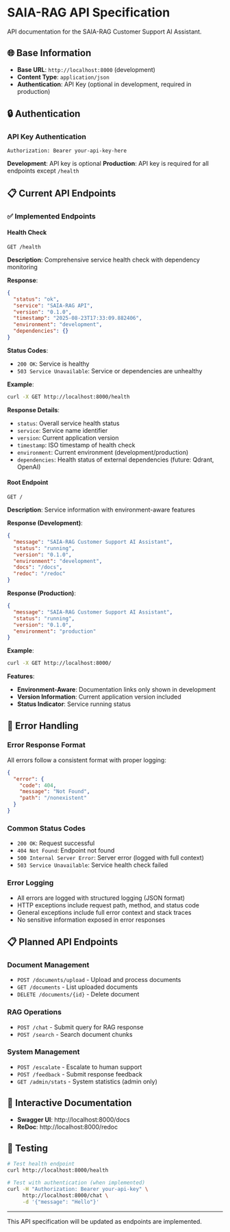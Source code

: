 # SAIA-RAG API Specification

API documentation for the SAIA-RAG Customer Support AI Assistant.

## 🌐 **Base Information**

- **Base URL**: `http://localhost:8000` (development)
- **Content Type**: `application/json`
- **Authentication**: API Key (optional in development, required in production)

## 🔒 **Authentication**

### **API Key Authentication**
```http
Authorization: Bearer your-api-key-here
```

**Development**: API key is optional
**Production**: API key is required for all endpoints except `/health`

## 📋 **Current API Endpoints**

### **✅ Implemented Endpoints**

#### **Health Check**
```http
GET /health
```

**Description**: Comprehensive service health check with dependency monitoring

**Response**:
```json
{
  "status": "ok",
  "service": "SAIA-RAG API",
  "version": "0.1.0",
  "timestamp": "2025-08-23T17:33:09.882406",
  "environment": "development",
  "dependencies": {}
}
```

**Status Codes**:
- `200 OK`: Service is healthy
- `503 Service Unavailable`: Service or dependencies are unhealthy

**Example**:
```bash
curl -X GET http://localhost:8000/health
```

**Response Details**:
- `status`: Overall service health status
- `service`: Service name identifier
- `version`: Current application version
- `timestamp`: ISO timestamp of health check
- `environment`: Current environment (development/production)
- `dependencies`: Health status of external dependencies (future: Qdrant, OpenAI)

#### **Root Endpoint**
```http
GET /
```

**Description**: Service information with environment-aware features

**Response (Development)**:
```json
{
  "message": "SAIA-RAG Customer Support AI Assistant",
  "status": "running",
  "version": "0.1.0",
  "environment": "development",
  "docs": "/docs",
  "redoc": "/redoc"
}
```

**Response (Production)**:
```json
{
  "message": "SAIA-RAG Customer Support AI Assistant",
  "status": "running",
  "version": "0.1.0",
  "environment": "production"
}
```

**Example**:
```bash
curl -X GET http://localhost:8000/
```

**Features**:
- **Environment-Aware**: Documentation links only shown in development
- **Version Information**: Current application version included
- **Status Indicator**: Service running status

## 🚨 **Error Handling**

### **Error Response Format**
All errors follow a consistent format with proper logging:

```json
{
  "error": {
    "code": 404,
    "message": "Not Found",
    "path": "/nonexistent"
  }
}
```

### **Common Status Codes**
- `200 OK`: Request successful
- `404 Not Found`: Endpoint not found
- `500 Internal Server Error`: Server error (logged with full context)
- `503 Service Unavailable`: Service health check failed

### **Error Logging**
- All errors are logged with structured logging (JSON format)
- HTTP exceptions include request path, method, and status code
- General exceptions include full error context and stack traces
- No sensitive information exposed in error responses

## 📋 **Planned API Endpoints**

### **Document Management**
- `POST /documents/upload` - Upload and process documents
- `GET /documents` - List uploaded documents
- `DELETE /documents/{id}` - Delete document

### **RAG Operations**
- `POST /chat` - Submit query for RAG response
- `POST /search` - Search document chunks

### **System Management**
- `POST /escalate` - Escalate to human support
- `POST /feedback` - Submit response feedback
- `GET /admin/stats` - System statistics (admin only)

## 📝 **Interactive Documentation**

- **Swagger UI**: http://localhost:8000/docs
- **ReDoc**: http://localhost:8000/redoc

## 🧪 **Testing**

```bash
# Test health endpoint
curl http://localhost:8000/health

# Test with authentication (when implemented)
curl -H "Authorization: Bearer your-api-key" \
     http://localhost:8000/chat \
     -d '{"message": "Hello"}'
```

---

This API specification will be updated as endpoints are implemented.
